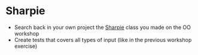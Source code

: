 # Sharpie
- Search back in your own project the [Sharpie](../oo/sharpie/python.md) class you made on the OO workshop
- Create tests that covers all types of input (like in the previous workshop exercise)
